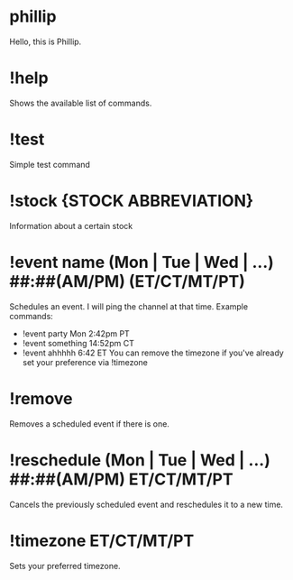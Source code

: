 # phillip
Hello, this is Phillip.

# !help
Shows the available list of commands.

# !test
Simple test command

# !stock {STOCK ABBREVIATION}
Information about a certain stock

# !event name (Mon | Tue | Wed | ...) ##:##(AM/PM) (ET/CT/MT/PT)
Schedules an event. I will ping the channel at that time.
Example commands: 
- !event party Mon 2:42pm PT
- !event something 14:52pm CT
- !event ahhhhh 6:42 ET
You can remove the timezone if you've already set your preference via !timezone

# !remove
Removes a scheduled event if there is one.

# !reschedule (Mon | Tue | Wed | ...) ##:##(AM/PM) ET/CT/MT/PT 
Cancels the previously scheduled event and reschedules it to a new time.

# !timezone ET/CT/MT/PT
Sets your preferred timezone.
